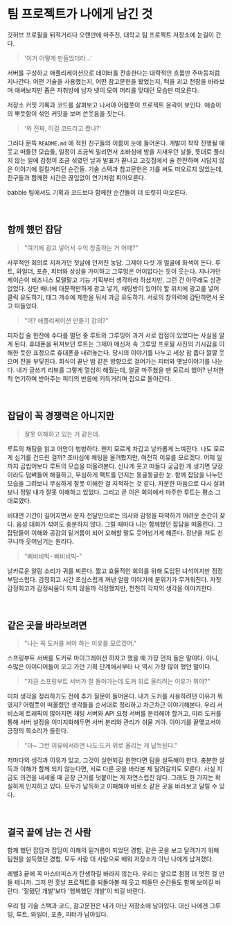 # 팀 프로젝트가 나에게 남긴 것

깃허브 프로필을 뒤적거리다 오랜만에 마주친, 대학교 팀 프로젝트 저장소에 눈길이 간다.

> '이거 어떻게 만들었더라...'

서버를 구성하고 애플리케이션으로 데이터를 전송한다는 대략적인 흐름만 주마등처럼 지나간다.
어떤 기술을 사용했는지, 어떤 참고문헌을 봤었는지, 턱을 괴고 천장을 바라보며 애써보지만
좁은 자취방에 남자 넷이 모여 머리를 맞대던 모습만 떠오른다.

저장소 커밋 기록과 코드를 살펴보고 나서야 어렴풋이 프로젝트 윤곽이 보인다.
애송이의 뿌듯함이 섞인 커밋을 보며 쓴웃음을 짓는다.

> '와 진짜, 이걸 코드라고 짰나?'

그러다 문뜩 `README.md` 에 적힌 친구들의 이름이 눈에 들어온다.
개발이 착착 진행될 때 웃고 떠들던 모습들, 일정이 조금씩 밀리면서 조바심에 밤을 지새우던 날들,
뜻대로 풀리지 않는 일에 감정이 조금 섞였던 날과 발표가 끝나고 고깃집에서 술 한잔하며 시답지 않은 이야기에 킬킬거리던 순간들.
기술 스택과 참고문헌은 기를 써도 떠오르지 않았는데, 친구들과 함께한 시간은 끊임없이 연기처럼 피어오른다.

babble 팀에서도 기획과 코드보다 함께한 순간들이 더 또렷히 떠오른다.

<br>

## 함께 했던 잡담

> "여기에 광고 넣어서 수익 창출하는 거 어때?"

사무적인 회의로 지쳐가던 첫날에 던져진 농담. 그제야 다섯 개 얼굴에 화색이 돈다.
루트, 와일더, 포츈, 피터와 상상을 가미하고 그루밍은 어이없다는 듯이 웃는다.
지나가던 제이슨이 비즈니스 모델말고 기능 기획부터 생각하라 하셨지만, 그런 건 아무래도 상관없었다.
상단 배너에 대문짝만하게 광고 넣기, 채팅방이 있어야 할 위치에 광고를 넣어 클릭 유도하기,
태그 개수에 제한을 둬서 과금 유도하기. 서로의 창의력에 감탄하면서 웃고 떠들었다.

> "어? 애플리케이션 만들기 강의?"

피자집 술 한잔에 수다를 떨던 중 루트와 그루밍이 과거 서로 접점이 있었다는 사실을 알게 된다.
휴대폰을 뒤져보던 루트는 그제야 메신저 속 그루밍 프로필 사진의 기시감을 이해한 듯한 표정으로 휴대폰을 내려놓는다.
당시의 이야기를 나누고 세상 참 좁다 깔깔 웃으며 잔을 부딪친다.
회식이 끝난 밤 같은 방향으로 걸어가는 피터와 옛날이야기를 나눈다. 내가 글쓰기 리뷰를 그렇게 열심히 해줬는데,
얼굴 마주쳤을 땐 모르쇠 했어? 난처한 척 연기하며 받아주는 피터의 반응에 키득거리며 집으로 돌아간다.

<br>

## 잡담이 꼭 경쟁력은 아니지만

> 잘못 이해하고 있는 거 같은데.

루트의 채팅을 읽고 어안이 벙벙하다. 왠지 모르게 차갑고 날카롭게 느껴진다. 나도 모르게 심기를 건드린 걸까?
조바심에 채팅을 올려봤지만, 여전히 이유를 모르겠다. 어제 일까지 곱씹어보다 루트의 모습을 떠올려본다.
신나게 웃고 떠들다 궁금한 게 생기면 당장이라도 덤벼들어 해결하고, 무심하게 팩트를 던지는 동글동글한 눈.
함께 잡담을 나누던 모습을 그려보니 무심하게 잘못 이해한 걸 지적하는 것 같다. 차분한 마음으로
다시 살펴보니 정말 내가 잘못 이해하고 있었다. 그리고 곧 이은 회의에서 마주한 루트는 평소 그대로였다.

비대면 기간이 길어지면서 문자 전달만으로는 의사와 감정을 파악하기 어려운 순간이 잦다.
음성 대화가 섞여도 충분하지 않다. 그럴 때마다 나는 함께했던 잡담을 떠올린다.
그 잡담들이 이해와 공감의 밑거름이 되어 오해할 말도 웃어넘기게 해준다.
장난을 쳐도 친구니까 웃어넘기는 원리다.

> "삐비비빅- 삐비비빅-"

날카로운 알람 소리가 귀를 찌른다. 짧고 효율적인 회의를 위해 도입된 녀석이지만 점점 부담스럽다.
감정회고 시간 조심스럽게 꺼낸 알람 이야기에 분위기가 무거워진다.
자칫 감정회고가 감정싸움이 되지 않을까 걱정했지만, 천천히 각자의 생각을 이야기한다.

<br>

## 같은 곳을 바라보려면

> "나는 꼭 도커를 써야 하는 이유를 모르겠어."

스프링부트 서버를 도커로 마이그레이션 하자고 했을 때 가장 먼저 들은 말이다.
아니, 수많은 아이디어들이 오고 가던 기획 단계에서부터 나 역시 가장 많이 했던 말이다.

> "지금 스프링부트 서버가 잘 돌아가는데 도커 위로 올리려는 이유가 뭐야?"

미처 생각을 정리하기도 전에 추가 질문이 들어온다. 내가 도커를 사용하려던 이유가 뭐였지?
어렴풋이 떠올렸던 생각들을 순서대로 정리하고 차근차근 이야기해본다.
우리 서비스에 트래픽이 많아지면 채팅 서버와 API 요청 서버를 분리해야 할거고, 미리 도커를 통해
서버 설정을 이미지화해두면 서버 분리와 관리가 쉬울 거야. 이야기를 끝맺고서야 긍정의 목소리가 들린다.

> "아~ 그런 이유에서라면 나도 도커 위로 올리는 게 납득된다."

저마다의 생각과 이유가 있고, 그것이 실현되길 원한다면 팀을 설득해야 한다.
충분한 설득과 이해가 함께 되지 않는다면, 서로 다른 곳을 바라본 체 달려갈지도 모른다.
사실 지금도 의견을 내세울 때 곧장 근거를 덧붙이는 게 자연스럽진 않다.
그래도 한 가지는 확실하게 인지하고 있다.
모두가 납득하고 이해해야 비로소 같은 곳을 바라보고 달릴 수 있다.

<br>

## 결국 끝에 남는 건 사람

함께 했던 잡담과 잡담이 이해의 밑거름이 되었던 경험, 같은 곳을 보고 달려가기 위해 팀원을 설득했던 경험.
모두 사람 대 사람으로 배워 저장소가 아닌 나에게 남겨졌다.

레벨3 끝에 꼭 마스터피스가 탄생하길 바라지 않는다. 우리는 앞으로 점점 더 멋진 걸 만들 테니까.
그저 먼 훗날 프로젝트를 되돌아볼 때 웃고 떠들던 순간들도 함께 보이길 바란다.
'잘됐던 개발'보다 '행복했던 개발'이 되길 바란다.

우리 팀 기술 스택과 코드, 참고문헌은 내가 아닌 저장소에 남아있다.
대신 나에겐 그루밍, 루트, 와일더, 포츈, 피터가 남아있다.
